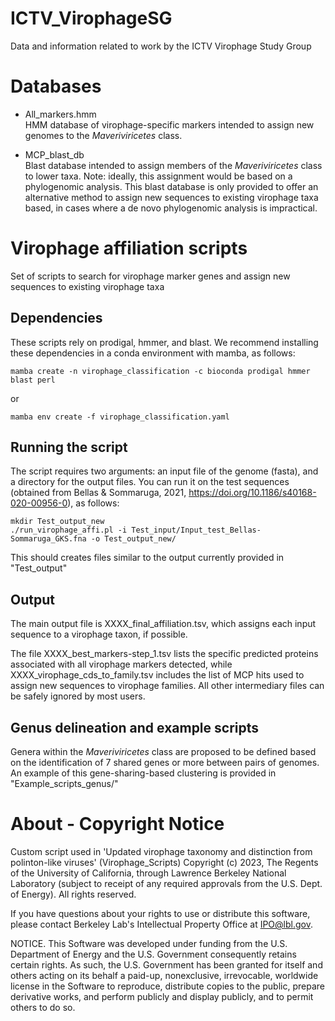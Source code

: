 # ICTV_VirophageSG
Data and information related to work by the ICTV Virophage Study Group

# Databases

- All_markers.hmm  
HMM database of virophage-specific markers intended to assign new genomes to the *Maveriviricetes* class.

- MCP_blast_db  
Blast database intended to assign members of the *Maveriviricetes* class to lower taxa. Note: ideally, this assignment would be based on a phylogenomic analysis.
This blast database is only provided to offer an alternative method to assign new sequences to existing virophage taxa based, in cases where a de novo phylogenomic
analysis is impractical.

# Virophage affiliation scripts
Set of scripts to search for virophage marker genes and assign new sequences to existing virophage taxa

## Dependencies
These scripts rely on prodigal, hmmer, and blast. We recommend installing these dependencies in a conda environment with mamba, as follows:
```
mamba create -n virophage_classification -c bioconda prodigal hmmer blast perl 
```
or
```
mamba env create -f virophage_classification.yaml
```

## Running the script
The script requires two arguments: an input file of the genome (fasta), and a directory for the output files.
You can run it on the test sequences (obtained from Bellas & Sommaruga, 2021, https://doi.org/10.1186/s40168-020-00956-0), as follows:
```
mkdir Test_output_new
./run_virophage_affi.pl -i Test_input/Input_test_Bellas-Sommaruga_GKS.fna -o Test_output_new/
```

This should creates files similar to the output currently provided in "Test_output"

## Output

The main output file is XXXX_final_affiliation.tsv, which assigns each input sequence to a virophage taxon, if possible.

The file XXXX_best_markers-step_1.tsv lists the specific predicted proteins associated with all virophage markers detected, while
XXXX_virophage_cds_to_family.tsv includes the list of MCP hits used to assign new sequences to virophage families. All other intermediary
files can be safely ignored by most users.

## Genus delineation and example scripts

Genera within the *Maveriviricetes* class are proposed to be defined based on the identification of 7 shared genes or more between pairs of genomes. An example of this gene-sharing-based clustering is provided in "Example_scripts_genus/"

# About - Copyright Notice

Custom script used in 'Updated virophage taxonomy and distinction from
polinton-like viruses' (Virophage_Scripts) Copyright (c) 2023, The Regents
of the University of California, through Lawrence Berkeley National Laboratory
(subject to receipt of any required approvals from the U.S. Dept. of Energy). 
All rights reserved.

If you have questions about your rights to use or distribute this software,
please contact Berkeley Lab's Intellectual Property Office at
IPO@lbl.gov.

NOTICE.  This Software was developed under funding from the U.S. Department
of Energy and the U.S. Government consequently retains certain rights.  As
such, the U.S. Government has been granted for itself and others acting on
its behalf a paid-up, nonexclusive, irrevocable, worldwide license in the
Software to reproduce, distribute copies to the public, prepare derivative 
works, and perform publicly and display publicly, and to permit others to do so.


